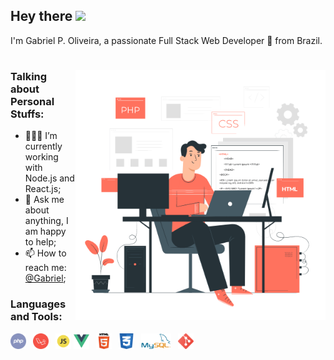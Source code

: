 ## Hey there <img src="https://media.giphy.com/media/hvRJCLFzcasrR4ia7z/giphy.gif" width="25px">
 I'm Gabriel P. Oliveira, a passionate Full Stack Web Developer 🚀 from Brazil.
#

<img align="right" alt="GIF" src="Programming.gif?raw=true" width="400" height="400" />



### **Talking about Personal Stuffs:**

- 👨🏽‍💻 I’m currently working with Node.js and React.js;
- 💬 Ask me about anything, I am happy to help;
- 📫 How to reach me: [@Gabriel](mailto:gpoliveira100@gmail.com);


### **Languages and Tools:** 

<code><img height="25" src="php.png"> </code>
<code><img height="25" src="laravel.png"> </code>
<code><img height="25" src="javascript.png" ></code>
<code><img height="25" src="vue.png"> </code>
<code><img height="25" src="html.png"> </code>
<code><img height="25" src="css.png"> </code>
<code><img height="25" src="MySQL.png"> </code>
<code><img height="25" src="git.png"> </code>


<!--
**GabrielPOliveira/GabrielPOliveira** is a ✨ _special_ ✨ repository because its `README.md` (this file) appears on your GitHub profile.

Here are some ideas to get you started:

- 🔭 I’m currently working on ...
- 🌱 I’m currently learning ...
- 👯 I’m looking to collaborate on ...
- 🤔 I’m looking for help with ...
- 💬 Ask me about ...
- 📫 How to reach me: ...
- 😄 Pronouns: ...
- ⚡ Fun fact: ...
-->
